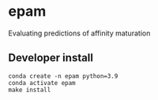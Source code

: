 # epam
Evaluating predictions of affinity maturation

## Developer install

```
conda create -n epam python=3.9
conda activate epam
make install
```